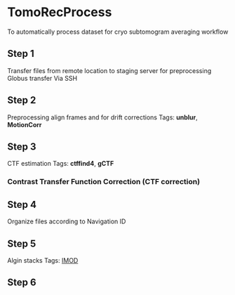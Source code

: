 # TomoRecProcess
To automatically process dataset for cryo subtomogram averaging workflow

## Step 1
Transfer files from remote location to staging server for preprocessing
Globus transfer
Via SSH

## Step 2
Preprocessing align frames and for drift corrections
Tags: **unblur**, **MotionCorr**

## Step 3
CTF estimation
Tags: **ctffind4**, **gCTF**

### Contrast Transfer Function Correction (CTF correction)

## Step 4
Organize files according to Navigation ID

## Step 5
Algin stacks
Tags: [IMOD](https://bio3d.colorado.edu/imod/)

## Step 6
